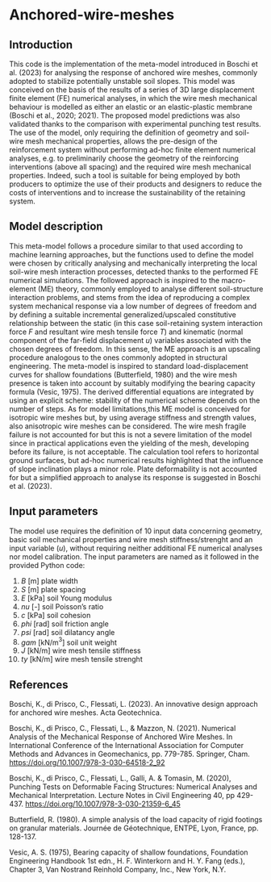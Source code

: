 # Anchored-wire-meshes

## Introduction
This code is the implementation of the meta-model introduced in Boschi et al. (2023) for analysing the response of anchored wire meshes, commonly adopted to stabilize potentially unstable soil slopes. 
This model was conceived on the basis of the results of a series of 3D large displacement finite element (FE) numerical analyses, in which the wire mesh mechanical behaviour is modelled as either an elastic or an elastic-plastic membrane (Boschi et al., 2020; 2021). The proposed model predictions was also validated thanks to the comparison with experimental punching test results. 
The use of the model, only requiring the definition of geometry and soil-wire mesh mechanical properties, allows the pre-design of the reinforcement system without performing ad-hoc finite element numerical analyses, e.g. to preliminarily choose the geometry of the reinforcing interventions (above all spacing) and the required wire mesh mechanical properties. Indeed, such a tool is suitable for being employed by both producers to optimize the use of their products and designers to reduce the costs of interventions and to increase the sustainability of the retaining system. 

## Model description
This meta-model follows a procedure similar to that used according to machine learning approaches, but the functions used to define the model were chosen by critically analysing and mechanically interpreting the local soil-wire mesh interaction processes, detected thanks to the performed FE numerical simulations. 
The followed approach is inspired to the macro-element (ME) theory, commonly employed to analyse different soil-structure interaction problems, and stems from the idea of reproducing a complex system mechanical response via a low number of degrees of freedom and by defining a suitable incremental generalized/upscaled constitutive relationship between the static (in this case soil-retaining system interaction force $F$ and resultant wire mesh tensile force $T$) and kinematic (normal component of the far-field displacement $u$) variables associated with the chosen degrees of freedom. In this sense, the ME approach is an upscaling procedure analogous to the ones commonly adopted in structural engineering.
The meta-model is inspired to standard load-displacement curves for shallow foundations (Butterfield, 1980) and the wire mesh presence is taken into account by suitably modifying the bearing capacity formula (Vesic, 1975). The derived differential equations are integrated by using an explicit scheme: stability of the numerical scheme depends on the number of steps.
As for model limitations,this ME model is conceived for isotropic wire meshes but, by using average stiffness and strength values, also anisotropic wire meshes can be considered. The wire mesh fragile failure is not accounted for but this is not a severe limitation of the model since in practical applications even the yielding of the mesh, developing before its failure, is not acceptable. The calculation tool refers to horizontal ground surfaces, but ad-hoc numerical results highlighted that the influence of slope inclination plays a minor role. Plate deformability is not accounted for but a simplified approach to analyse its response is suggested in Boschi et al. (2023). 

## Input parameters
The model use requires the definition of 10 input data concerning geometry, basic soil mechanical properties and wire mesh stiffness/strenght and an input variable ($u$), without requiring neither additional FE numerical analyses nor model calibration.
The input parameters are named as it followed in the provided Python code:
1. $B$ [m] plate width
2. $S$ [m] plate spacing
3. $E$ [kPa] soil Young modulus
4. $nu$ [-] soil Poisson’s ratio
5. $c$ [kPa] soil cohesion
6. $phi$ [rad] soil friction angle
7. $psi$ [rad] soil dilatancy angle
8. $gam$ [kN/m$^3$] soil unit weight
9. $J$ [kN/m] wire mesh tensile stiffness
10. $ty$ [kN/m] wire mesh tensile strenght


## References

Boschi, K., di Prisco, C., Flessati, L. (2023). An innovative design approach for anchored wire meshes. Acta Geotechnica. 

Boschi, K., di Prisco, C., Flessati, L., & Mazzon, N. (2021). Numerical Analysis of the Mechanical Response of Anchored Wire Meshes. In International Conference of the International Association for Computer Methods and Advances in Geomechanics, pp. 779-785. Springer, Cham. https://doi.org/10.1007/978-3-030-64518-2_92 

Boschi, K., di Prisco, C., Flessati, L., Galli, A. & Tomasin, M. (2020), Punching Tests on Deformable Facing Structures: Numerical Analyses and Mechanical Interpretation. Lecture Notes in Civil Engineering 40, pp 429-437. https://doi.org/10.1007/978-3-030-21359-6_45

Butterfield, R. (1980). A simple analysis of the load capacity of rigid footings on granular materials. Journée de Géotechnique, ENTPE, Lyon, France, pp. 128-137.

Vesic, A. S. (1975), Bearing capacity of shallow foundations, Foundation Engineering Handbook 1st edn., H. F. Winterkorn and H. Y. Fang (eds.), Chapter 3, Van Nostrand Reinhold Company, Inc., New York, N.Y.

